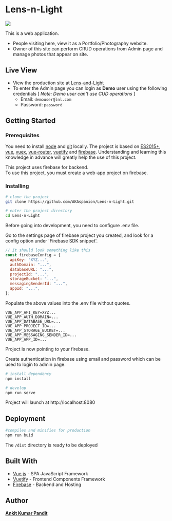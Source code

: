 # Lens-n-Light

![](https://firebasestorage.googleapis.com/v0/b/lens-n-light.appspot.com/o/photos%2Fsmartmockups_k0a3apv1.png?alt=media&token=0ba2d720-1f53-449a-8319-7899ec857381)

This is a web application.

* People visiting here, view it as a Portfolio/Photography website.
* Owner of this site can perform CRUD operations from Admin page and manage photos that appear on site.

## Live View
* View the production site at [Lens-and-Light](https://lens-n-light.web.app)
* To enter the Admin page you can login as **Demo** user using the following credentials [ _Note: Demo user can't use CUD operations_ ]
  * Email: `demouser@lnl.com`
  * Password: `password`

## Getting Started

### Prerequisites
You need to install [node](https://nodejs.org/) and [git](https://git-scm.com/) locally. The project is based on [ES2015+](https://es6.ruanyifeng.com/), [vue](https://vuejs.org/), [vuex](https://vuex.vuejs.org/), [vue-router](https://router.vuejs.org/zh-cn/),  [vuetify](https://vuetifyjs.com) and [firebase](http://firebase.google.com/). Understanding and learning this knowledge in advance will greatly help the use of this project. 

This project uses firebase for backend.\
To use this project, you must create a web-app project on firebase.

### Installing

```bash
# clone the project
git clone https://github.com/AKAspanion/Lens-n-Light.git

# enter the project directory
cd Lens-n-Light
```

Before going into development, you need to configure .env file.

Go to the settings page of firebase project you created, and look for a config option under 'Firebase SDK snippet'.
```js
// It should look something like this
const firebaseConfig = {
  apiKey: "XYZ...",
  authDomain: "...",
  databaseURL: "...",
  projectId: "...",
  storageBucket: "...",
  messagingSenderId: "...",
  appId: "...",
}; 
```
Populate the above values into the .env file without quotes.
```
VUE_APP_API_KEY=XYZ...
VUE_APP_AUTH_DOMAIN=...
VUE_APP_DATABASE_URL=...
VUE_APP_PROJECT_ID=...
VUE_APP_STORAGE_BUCKET=...
VUE_APP_MESSAGING_SENDER_ID=...
VUE_APP_APP_ID=...
```
Project is now pointing to your firebase.

Create authentication in firebase using email and password which can be used to login to admin page.

```bash
# install dependency
npm install

# develop
npm run serve
```
Project will launch at http://localhost:8080

## Deployment
```bash
#compiles and minifies for production
npm run buid
```
The `/dist` directory is ready to be deployed
## Built With
* [Vue.js]() - SPA JavaScript Framework
* [Vuetify]() - Frontend Components Framework
* [Firebase]() - Backend and Hosting
## Author
[**Ankit Kumar Pandit**](http://spanion.xyz)
